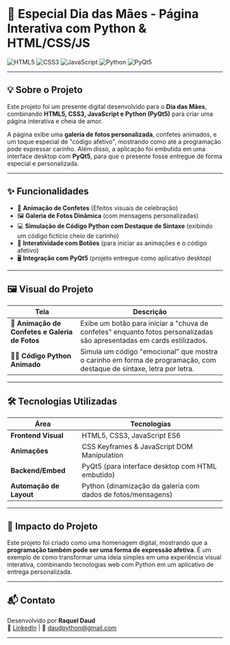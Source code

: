 # 💖 Especial Dia das Mães - Página Interativa com Python & HTML/CSS/JS

![HTML5](https://img.shields.io/badge/HTML-5-E34F26?logo=html5)
![CSS3](https://img.shields.io/badge/CSS-3-1572B6?logo=css3)
![JavaScript](https://img.shields.io/badge/JavaScript-ES6-F7DF1E?logo=javascript)
![Python](https://img.shields.io/badge/Python-Automation-3776AB?logo=python)
![PyQt5](https://img.shields.io/badge/PyQt5-Interface-green?logo=qt)

---

## 💡 Sobre o Projeto

Este projeto foi um presente digital desenvolvido para o **Dia das Mães**, combinando **HTML5, CSS3, JavaScript e Python (PyQt5)** para criar uma página interativa e cheia de amor.

A página exibe uma **galeria de fotos personalizada**, confetes animados, e um toque especial de "código afetivo", mostrando como até a programação pode expressar carinho. Além disso, a aplicação foi embutida em uma interface desktop com **PyQt5**, para que o presente fosse entregue de forma especial e personalizada.

---

## ✨ Funcionalidades

- 🌸 **Animação de Confetes** (Efeitos visuais de celebração)
- 🖼️ **Galeria de Fotos Dinâmica** (com mensagens personalizadas)
- 💻 **Simulação de Código Python com Destaque de Sintaxe** (exibindo um código fictício cheio de carinho)
- 💖 **Interatividade com Botões** (para iniciar as animações e o código afetivo)
- 🖥️ **Integração com PyQt5** (projeto entregue como aplicativo desktop)

---

## 🖼️ Visual do Projeto

| Tela | Descrição |
|------|----------|
| 🎉 **Animação de Confetes e Galeria de Fotos** | Exibe um botão para iniciar a "chuva de confetes" enquanto fotos personalizadas são apresentadas em cards estilizados. |
| 🧑‍💻 **Código Python Animado** | Simula um código "emocional" que mostra o carinho em forma de programação, com destaque de sintaxe, letra por letra. |

---

## 🛠️ Tecnologias Utilizadas

| Área | Tecnologias |
|------|-------------|
| **Frontend Visual** | HTML5, CSS3, JavaScript ES6 |
| **Animações** | CSS Keyframes & JavaScript DOM Manipulation |
| **Backend/Embed** | PyQt5 (para interface desktop com HTML embutido) |
| **Automação de Layout** | Python (dinamização da galeria com dados de fotos/mensagens) |

---

## 🚀 Impacto do Projeto

Este projeto foi criado como uma homenagem digital, mostrando que a **programação também pode ser uma forma de expressão afetiva**. É um exemplo de como transformar uma ideia simples em uma experiência visual interativa, combinando tecnologias web com Python em um aplicativo de entrega personalizada.

---

## 📬 Contato

Desenvolvido por **Raquel Daud**  
🔗 [LinkedIn](https://www.linkedin.com/in/raquel-daud-72a3991a2/) | 📧 daudpython@gmail.com

---

